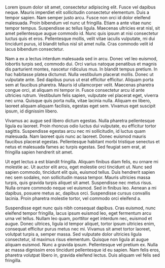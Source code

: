 Lorem ipsum dolor sit amet, consectetur adipiscing elit. Fusce vel dapibus neque. Mauris imperdiet elit sollicitudin consectetur elementum. Duis a tempor sapien. Nam semper justo arcu. Fusce non orci id dolor eleifend malesuada. Proin bibendum vel nunc ut fringilla. Etiam a ante vitae nunc tempor tempus. Suspendisse ac tellus ligula. Maecenas ultricies erat nisl, sit amet pellentesque augue commodo id. Nunc quis ipsum at nisi consectetur luctus quis et eros. Pellentesque mollis, velit vitae iaculis vulputate, mi dui tincidunt purus, id blandit tellus nisl sit amet nulla. Cras commodo velit id lacus bibendum consectetur.

Nam a ex a lectus interdum malesuada sed in arcu. Donec vel leo euismod, lobortis turpis sed, commodo dui. Orci varius natoque penatibus et magnis dis parturient montes, nascetur ridiculus mus. In blandit tempus pretium. In hac habitasse platea dictumst. Nulla vestibulum placerat mollis. Donec ut vulputate ante. Sed dapibus purus ut erat efficitur efficitur. Aliquam porta sem at faucibus pharetra. Mauris id ullamcorper velit. Maecenas pharetra congue orci, at aliquam mi tempor in. Fusce consectetur arcu id ante ultricies rutrum. Vestibulum felis sapien, vulputate vel placerat eget, viverra nec urna. Quisque quis porta nulla, vitae lacinia nulla. Aliquam ex libero, laoreet aliquam aliquam facilisis, egestas eget sem. Vivamus eget suscipit ipsum, id dignissim libero.

Vivamus ac augue sed libero dictum egestas. Nulla pharetra pellentesque ligula eu laoreet. Proin rhoncus odio luctus dui vulputate, eu efficitur tortor sagittis. Suspendisse egestas arcu nec mi sollicitudin, id luctus quam malesuada. Nam laoreet quis nunc ac laoreet. Donec euismod mauris faucibus placerat egestas. Pellentesque habitant morbi tristique senectus et netus et malesuada fames ac turpis egestas. Sed feugiat sem erat, at fringilla sapien hendrerit sit amet.

Ut eget lectus a est blandit fringilla. Aliquam finibus diam felis, eu ornare mi molestie ac. Ut auctor elit arcu, eget molestie orci tincidunt ut. Nunc sed sapien commodo, tincidunt elit quis, euismod tellus. Duis hendrerit sapien nec sem sodales, non sollicitudin massa tempor. Mauris ultricies massa turpis, quis gravida turpis aliquet sit amet. Suspendisse nec metus risus. Nulla ornare commodo neque vel euismod. Sed in finibus leo. Aenean a mi dapibus, posuere metus ac, dapibus orci. Suspendisse cursus convallis lacinia. Proin pharetra molestie tortor, vel commodo orci eleifend a.

Suspendisse eget nunc quis nibh consequat dapibus. Cras euismod, nunc eleifend tempor fringilla, lacus ipsum euismod leo, eget fermentum arcu urna vel tellus. Nullam leo quam, porttitor eget interdum nec, euismod et augue. Donec ultrices, ligula id tempor aliquet, tortor ipsum ultricies enim, consequat efficitur purus metus nec mi. Vivamus sit amet tortor laoreet, volutpat turpis a, semper massa. Sed vulputate dolor ultricies ligula consectetur, id maximus risus elementum. Quisque non ligula at augue aliquam euismod. Nunc a gravida ipsum. Pellentesque vel pretium ex. Nulla ac massa dignissim eros tincidunt pellentesque id eu sapien. Nam felis eros, pharetra volutpat libero in, gravida eleifend lectus. Duis aliquam vel felis sed fringilla.
